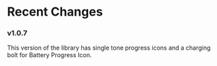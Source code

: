 # Recent Changes

### v1.0.7
This version of the library has single tone progress icons and a charging bolt for Battery Progress Icon.



